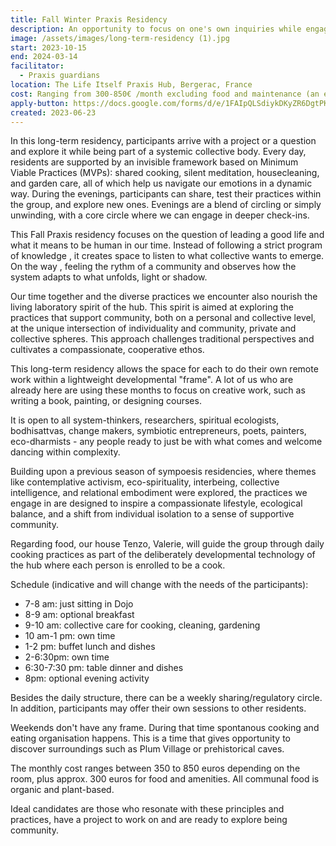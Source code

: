 ```yaml
---
title: Fall Winter Praxis Residency
description: An opportunity to focus on one's own inquiries while engaging in conscious community practices held by a lightweight developmental frame. Running from October 2023 through March 2024, participation is open, with stays ranging from two weeks up to the full five months.
image: /assets/images/long-term-residency (1).jpg
start: 2023-10-15
end: 2024-03-14
facilitator:
  - Praxis guardians
location: The Life Itself Praxis Hub, Bergerac, France
cost: Ranging from 300-850€ /month excluding food and maintenance (an extra approx. €300 a month)
apply-button: https://docs.google.com/forms/d/e/1FAIpQLSdiykDKyZR6DgtPKeYuNePy9sWc-qkIc4BVfKBRjkFWKvFp-g/viewform
created: 2023-06-23
---
```


In this long-term residency, participants arrive with a project or a question and explore it while being part of a systemic collective body. Every day, residents are supported by an invisible framework based on Minimum Viable Practices (MVPs): shared cooking, silent meditation, housecleaning, and garden care, all of which help us navigate our emotions in a dynamic way. During the evenings, participants can share, test their practices within the group, and explore new ones. Evenings are a blend of circling or simply unwinding, with a core circle where we can engage in deeper check-ins.

This Fall Praxis residency focuses on the question of leading a good life and what it means to be human in our time. Instead of following a strict program of knowledge , it creates space to listen to  what collective wants to emerge. On the way , feeling the rythm of a community and observes how the system adapts to what unfolds, light or shadow.

Our time together and the diverse practices we encounter also nourish the living laboratory spirit of the hub. This spirit is aimed at exploring the practices that support community, both on a personal and collective level, at the unique intersection of individuality and community, private and collective spheres. This approach challenges traditional perspectives and cultivates a compassionate, cooperative ethos.

This long-term residency allows the space for each to do their own remote work within a lightweight developmental "frame". A lot of us who are already here are using these months to focus on creative work, such as writing a book, painting, or designing courses.

It is open to all system-thinkers, researchers, spiritual ecologists, bodhisattvas, change makers, symbiotic entrepreneurs, poets, painters, eco-dharmists - any people ready to just be with what comes and welcome dancing within complexity.

Building upon a previous season of sympoesis residencies, where themes like contemplative activism, eco-spirituality, interbeing, collective intelligence, and relational embodiment were explored, the practices we engage in are designed to inspire a compassionate lifestyle, ecological balance, and a shift from individual isolation to a sense of supportive community. 

Regarding food, our house Tenzo, Valerie, will guide the group through daily cooking practices as part of the deliberately developmental technology of the hub where each person is enrolled  to be a cook. 


Schedule (indicative and will change with the needs of the participants):

- 7-8 am: just sitting in Dojo 
- 8-9 am: optional breakfast 
- 9-10 am: collective care for cooking, cleaning, gardening
- 10 am-1 pm: own time
- 1-2 pm: buffet lunch and dishes
- 2-6:30pm: own time
- 6:30-7:30 pm: table dinner and dishes
- 8pm: optional evening activity 

Besides the daily structure, there can be a weekly sharing/regulatory circle. In addition, participants may offer their own sessions to other residents.

Weekends don't have any frame. During that time spontanous cooking and eating organisation happens. This is a time that gives opportunity to discover surroundings such as Plum Village or prehistorical caves. 

The monthly cost  ranges between 350 to 850 euros depending on the room, plus approx. 300 euros for food and amenities. All communal food is organic and plant-based.

Ideal candidates are those who resonate with these principles and practices, have a project to work on  and are ready to explore being community.
